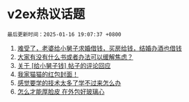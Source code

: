 # v2ex热议话题

`最后更新时间：2025-01-16 19:07:37 +0800`

1. [难受了，老婆给小舅子求婚借钱，买房给钱，结婚办酒也借钱](https://www.v2ex.com/t/1105435)
1. [大家有没有什么书或者办法可以缓解焦虑？](https://www.v2ex.com/t/1105428)
1. [关于 [给小舅子钱] 帖子的评论回应](https://www.v2ex.com/t/1105494)
1. [我家猫猫的红包封面！](https://www.v2ex.com/t/1105467)
1. [感觉要学的技术太多了学不过来怎么办](https://www.v2ex.com/t/1105429)
1. [怎么才能厚脸皮 在外包好玻璃心](https://www.v2ex.com/t/1105453)

